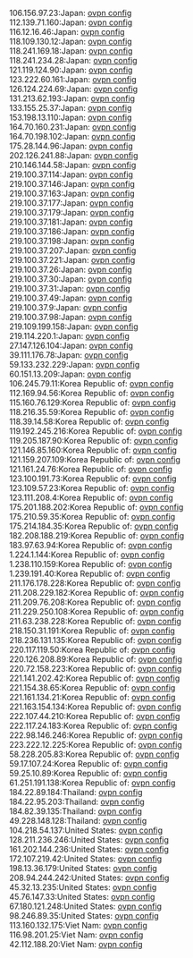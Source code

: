 106.156.97.23:Japan: [ovpn config](vpn/106_156_97_23.ovpn)  
112.139.71.160:Japan: [ovpn config](vpn/112_139_71_160.ovpn)  
116.12.16.46:Japan: [ovpn config](vpn/116_12_16_46.ovpn)  
118.109.130.12:Japan: [ovpn config](vpn/118_109_130_12.ovpn)  
118.241.169.18:Japan: [ovpn config](vpn/118_241_169_18.ovpn)  
118.241.234.28:Japan: [ovpn config](vpn/118_241_234_28.ovpn)  
121.119.124.90:Japan: [ovpn config](vpn/121_119_124_90.ovpn)  
123.222.60.161:Japan: [ovpn config](vpn/123_222_60_161.ovpn)  
126.124.224.69:Japan: [ovpn config](vpn/126_124_224_69.ovpn)  
131.213.62.193:Japan: [ovpn config](vpn/131_213_62_193.ovpn)  
133.155.25.37:Japan: [ovpn config](vpn/133_155_25_37.ovpn)  
153.198.13.110:Japan: [ovpn config](vpn/153_198_13_110.ovpn)  
164.70.160.231:Japan: [ovpn config](vpn/164_70_160_231.ovpn)  
164.70.198.102:Japan: [ovpn config](vpn/164_70_198_102.ovpn)  
175.28.144.96:Japan: [ovpn config](vpn/175_28_144_96.ovpn)  
202.126.241.88:Japan: [ovpn config](vpn/202_126_241_88.ovpn)  
210.146.144.58:Japan: [ovpn config](vpn/210_146_144_58.ovpn)  
219.100.37.114:Japan: [ovpn config](vpn/219_100_37_114.ovpn)  
219.100.37.146:Japan: [ovpn config](vpn/219_100_37_146.ovpn)  
219.100.37.163:Japan: [ovpn config](vpn/219_100_37_163.ovpn)  
219.100.37.177:Japan: [ovpn config](vpn/219_100_37_177.ovpn)  
219.100.37.179:Japan: [ovpn config](vpn/219_100_37_179.ovpn)  
219.100.37.181:Japan: [ovpn config](vpn/219_100_37_181.ovpn)  
219.100.37.186:Japan: [ovpn config](vpn/219_100_37_186.ovpn)  
219.100.37.198:Japan: [ovpn config](vpn/219_100_37_198.ovpn)  
219.100.37.207:Japan: [ovpn config](vpn/219_100_37_207.ovpn)  
219.100.37.221:Japan: [ovpn config](vpn/219_100_37_221.ovpn)  
219.100.37.26:Japan: [ovpn config](vpn/219_100_37_26.ovpn)  
219.100.37.30:Japan: [ovpn config](vpn/219_100_37_30.ovpn)  
219.100.37.31:Japan: [ovpn config](vpn/219_100_37_31.ovpn)  
219.100.37.49:Japan: [ovpn config](vpn/219_100_37_49.ovpn)  
219.100.37.9:Japan: [ovpn config](vpn/219_100_37_9.ovpn)  
219.100.37.98:Japan: [ovpn config](vpn/219_100_37_98.ovpn)  
219.109.199.158:Japan: [ovpn config](vpn/219_109_199_158.ovpn)  
219.114.220.1:Japan: [ovpn config](vpn/219_114_220_1.ovpn)  
27.147.126.104:Japan: [ovpn config](vpn/27_147_126_104.ovpn)  
39.111.176.78:Japan: [ovpn config](vpn/39_111_176_78.ovpn)  
59.133.232.229:Japan: [ovpn config](vpn/59_133_232_229.ovpn)  
60.151.13.209:Japan: [ovpn config](vpn/60_151_13_209.ovpn)  
106.245.79.11:Korea Republic of: [ovpn config](vpn/106_245_79_11.ovpn)  
112.169.94.56:Korea Republic of: [ovpn config](vpn/112_169_94_56.ovpn)  
115.160.76.129:Korea Republic of: [ovpn config](vpn/115_160_76_129.ovpn)  
118.216.35.59:Korea Republic of: [ovpn config](vpn/118_216_35_59.ovpn)  
118.39.14.58:Korea Republic of: [ovpn config](vpn/118_39_14_58.ovpn)  
119.192.245.216:Korea Republic of: [ovpn config](vpn/119_192_245_216.ovpn)  
119.205.187.90:Korea Republic of: [ovpn config](vpn/119_205_187_90.ovpn)  
121.146.85.160:Korea Republic of: [ovpn config](vpn/121_146_85_160.ovpn)  
121.159.207.109:Korea Republic of: [ovpn config](vpn/121_159_207_109.ovpn)  
121.161.24.76:Korea Republic of: [ovpn config](vpn/121_161_24_76.ovpn)  
123.100.191.73:Korea Republic of: [ovpn config](vpn/123_100_191_73.ovpn)  
123.109.57.23:Korea Republic of: [ovpn config](vpn/123_109_57_23.ovpn)  
123.111.208.4:Korea Republic of: [ovpn config](vpn/123_111_208_4.ovpn)  
175.201.188.202:Korea Republic of: [ovpn config](vpn/175_201_188_202.ovpn)  
175.210.59.35:Korea Republic of: [ovpn config](vpn/175_210_59_35.ovpn)  
175.214.184.35:Korea Republic of: [ovpn config](vpn/175_214_184_35.ovpn)  
182.208.188.219:Korea Republic of: [ovpn config](vpn/182_208_188_219.ovpn)  
183.97.63.94:Korea Republic of: [ovpn config](vpn/183_97_63_94.ovpn)  
1.224.1.144:Korea Republic of: [ovpn config](vpn/1_224_1_144.ovpn)  
1.238.110.159:Korea Republic of: [ovpn config](vpn/1_238_110_159.ovpn)  
1.239.191.40:Korea Republic of: [ovpn config](vpn/1_239_191_40.ovpn)  
211.176.178.228:Korea Republic of: [ovpn config](vpn/211_176_178_228.ovpn)  
211.208.229.182:Korea Republic of: [ovpn config](vpn/211_208_229_182.ovpn)  
211.209.76.208:Korea Republic of: [ovpn config](vpn/211_209_76_208.ovpn)  
211.229.250.108:Korea Republic of: [ovpn config](vpn/211_229_250_108.ovpn)  
211.63.238.228:Korea Republic of: [ovpn config](vpn/211_63_238_228.ovpn)  
218.150.31.191:Korea Republic of: [ovpn config](vpn/218_150_31_191.ovpn)  
218.236.131.135:Korea Republic of: [ovpn config](vpn/218_236_131_135.ovpn)  
220.117.119.50:Korea Republic of: [ovpn config](vpn/220_117_119_50.ovpn)  
220.126.208.89:Korea Republic of: [ovpn config](vpn/220_126_208_89.ovpn)  
220.72.158.223:Korea Republic of: [ovpn config](vpn/220_72_158_223.ovpn)  
221.141.202.42:Korea Republic of: [ovpn config](vpn/221_141_202_42.ovpn)  
221.154.38.65:Korea Republic of: [ovpn config](vpn/221_154_38_65.ovpn)  
221.161.134.21:Korea Republic of: [ovpn config](vpn/221_161_134_21.ovpn)  
221.163.154.134:Korea Republic of: [ovpn config](vpn/221_163_154_134.ovpn)  
222.107.44.210:Korea Republic of: [ovpn config](vpn/222_107_44_210.ovpn)  
222.117.24.183:Korea Republic of: [ovpn config](vpn/222_117_24_183.ovpn)  
222.98.146.246:Korea Republic of: [ovpn config](vpn/222_98_146_246.ovpn)  
223.222.12.225:Korea Republic of: [ovpn config](vpn/223_222_12_225.ovpn)  
58.228.205.83:Korea Republic of: [ovpn config](vpn/58_228_205_83.ovpn)  
59.17.107.24:Korea Republic of: [ovpn config](vpn/59_17_107_24.ovpn)  
59.25.10.89:Korea Republic of: [ovpn config](vpn/59_25_10_89.ovpn)  
61.251.191.138:Korea Republic of: [ovpn config](vpn/61_251_191_138.ovpn)  
184.22.89.184:Thailand: [ovpn config](vpn/184_22_89_184.ovpn)  
184.22.95.203:Thailand: [ovpn config](vpn/184_22_95_203.ovpn)  
184.82.39.135:Thailand: [ovpn config](vpn/184_82_39_135.ovpn)  
49.228.148.128:Thailand: [ovpn config](vpn/49_228_148_128.ovpn)  
104.218.54.137:United States: [ovpn config](vpn/104_218_54_137.ovpn)  
128.211.236.246:United States: [ovpn config](vpn/128_211_236_246.ovpn)  
161.202.144.236:United States: [ovpn config](vpn/161_202_144_236.ovpn)  
172.107.219.42:United States: [ovpn config](vpn/172_107_219_42.ovpn)  
198.13.36.179:United States: [ovpn config](vpn/198_13_36_179.ovpn)  
208.94.244.242:United States: [ovpn config](vpn/208_94_244_242.ovpn)  
45.32.13.235:United States: [ovpn config](vpn/45_32_13_235.ovpn)  
45.76.147.33:United States: [ovpn config](vpn/45_76_147_33.ovpn)  
67.180.121.248:United States: [ovpn config](vpn/67_180_121_248.ovpn)  
98.246.89.35:United States: [ovpn config](vpn/98_246_89_35.ovpn)  
113.160.132.175:Viet Nam: [ovpn config](vpn/113_160_132_175.ovpn)  
116.98.201.25:Viet Nam: [ovpn config](vpn/116_98_201_25.ovpn)  
42.112.188.20:Viet Nam: [ovpn config](vpn/42_112_188_20.ovpn)  
